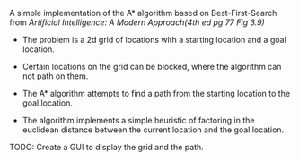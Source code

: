 A simple implementation of the A* algorithm based on Best-First-Search from *Artificial Intelligence: A Modern Approach(4th ed pg 77 Fig 3.9)*

- The problem is a 2d grid of locations with a starting location and a goal location. 

- Certain locations on the grid can be blocked, where the algorithm can not path on them.

- The A* algorithm attempts to find a path from the starting location to the goal location.

- The algorithm implements a simple heuristic of factoring in the euclidean distance between the current location and the goal location.

TODO: Create a GUI to display the grid and the path.
